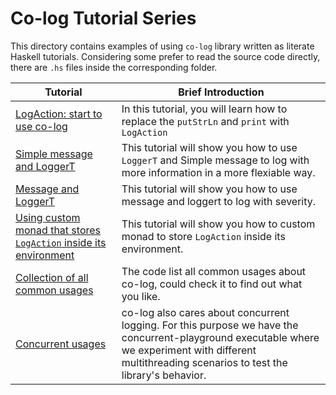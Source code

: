 # Co-log Tutorial Series

This directory contains examples of using `co-log` library written as literate Haskell tutorials. Considering some prefer to read the source code directly, there are `.hs` files inside the corresponding folder.

| Tutorial                                                                                | Brief Introduction                                                                                                                                                                                    |
| --------------------------------------------------------------------------------------- | ----------------------------------------------------------------------------------------------------------------------------------------------------------------------------------------------------- |
| [LogAction: start to use co-log](./1-intro/Intro.md)                                    | In this tutorial, you will learn how to replace the `putStrLn` and `print` with `LogAction`                                                                                                           |
| [Simple message and LoggerT](./2-loggert/README.md)                                     | This tutorial will show you how to use `LoggerT` and Simple message to log with more information in a more flexiable way.                                                                             |
| [Message and LoggerT](./3-loggert-with-message/README.md)                               | This tutorial will show you how to use message and loggert to log with severity.                                                                                                                      |
| [Using custom monad that stores `LogAction` inside its environment](./custom/Custom.md) | This tutorial will show you how to custom monad to store `LogAction` inside its environment.                                                                                                          |
| [Collection of all common usages](./Main.hs)                                            | The code list all common usages about co-log, could check it to find out what you like.                                                                                                               |
| [Concurrent usages](./Concurrent.hs)                                                    | co-log also cares about concurrent logging. For this purpose we have the concurrent-playground executable where we experiment with different multithreading scenarios to test the library's behavior. |
